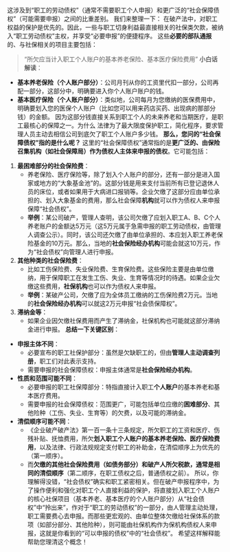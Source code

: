 这涉及到“职工的劳动债权”（通常不需要职工个人申报）和更广泛的“社会保障债权”（可能需要申报）之间的比重差别。
我们来整理一下：
在破产法中，对职工权益的保护是优先的。因此，一些与职工切身利益最直接相关的社保类欠款，被纳入“职工劳动债权”主权，并享受“必要申报”的便捷程序。
这些**必要的部队通报**的、与社保相关的项目主要包括：
> “所欠应当计入职工个人账户的基本养老保险、基本医疗保险费用”
**小白话解读**：
- **基本养老保险（个人账户部分）**：公司月刊从你的工资里代扣一部分，公司再配一部分，这部分中，明确要进入你个人账户账户的钱。
- **基本医疗保险（个人账户部分）**：类似地，公司每月为您缴纳的医保费用中，明确要划入您的医保个人账户（比如您可以用来药店买药、出现病的那部分钱）的金额。
因为这部分钱直接关系到职工个人的未来养老和当期医疗，是职工最核心的保障之一。为什么
法律为了最大限度保护职工，简化程序，要求管理人员主动去相信公司到底欠了职工个人账户多少钱。
**那么，您问的“社会保障债权”指的是什么呢？**
这里的“社会保障债权”通常指的是**更广泛的、由保险召集机构（如社会保障局）作为债权人主体来申报的债权**。它可能包括：
1. **最困难部分的社会保险费**：
    - 养老保险、医疗保险等，除了划入个人账户的部分，还有一部分是进入国家或地方的“大象基金池”的。这部分钱是用来支付当前所有已登记退休人员的床位，或者如果用于大病进口报销等。企业欠缴了这部分应由单位承担的、划入大象基金的费用，那么社会保障**机构**就可以作为债权人来申报保障“社会债权”。
    - **举例**：某公司破产，管理人查明，该公司欠缴了应划入职工A、B、C个人养老账户的金额达5万元（这5万元属于急需申报的职工劳动债权，由管理人调查公示）。同时，该公司还欠缴了由单位承担的、本应划入职工养老保险基金的10万元。那么，当地的**社会保险经办机构**可能会就这10万元，作为“社会债权”向管理人进行申报。
2. **其他种类的社会保险费**：
    - 比如工伤保险费、失业保险费、生育保险费。这些保险主要是由单位缴纳，用于保障职工在发生工伤、失业、生育等情况时的待遇。如果企业欠缴这些费用，**社保机构**也可以作为债权人来申报。
    - **举例**：某破产公司，欠缴了应为全体员工缴纳的工伤保险费2万元。当地的**社会保险经办机构**可以就这2万元申报“社会债保障权”。
3. **滞纳金等**：
    - 如果企业因欠缴社保费用而产生了滞纳金，社保机构也可能就这部分滞纳金进行申报。
**总结一下关键区别**：
- **申报主体不同**：
    - 必要宣布的职工社保护部分：虽然是欠缺职工的，但由**管理人主动调查列册**，职工们对此表示支持。
    - 需要申报的社会保障债权：申报主体通常是**社会保险经办机构**。
- **性质和范围可能不同**：
    - 必要申报的职工社保障部分：特指直接计入职工**个人账户**的基本养老和基本医疗费用。
    - 需要申报的社会保障债权：范围更广，可能包括单位应缴的**困难部分**、其他险种（工伤、失业、生育等）的欠费，以及可能的滞纳金。
- **清偿顺序可能不同**：
    - 《企业破产破产法》第一百一条十三条规定，所欠职工的工资和医疗、伤残补贴、抚恤费用，所欠**划入职工个人账户的基本养老保险、医疗保险费用**，以及法律、行政法规规定支付职工的补助金，在清偿顺序上为优先的（第一顺序）。
    - 而**欠缴的其他社会保险费用（如债务部分）和破产人所欠税款，通常是相同的清偿顺序**（第二顺序，在职工债权之后，普通债权之前）。
所以，你理解得没错，“社会债权”确实和职工紧密相关。但在破产申报程序中，为了操作便利和强化对职工个人直接利益的保护，将直接划入职工个人账户的核心社保项目（基本养老、基本医疗的个人账户部分）从“社会债权”中“拎出来”，作对于“职工的劳动债权”的一部分，由人管理主动处理，职工需要费心去申报。而那些更宏观的、由单位整体欠缴给社保体系的款项（如部分部分、其他险种），则可能由社保机构作为保机构债权人来申报，这就是你看到的“可以申报的债权”中的“社会债权”。
希望这样解释能帮助您理清这个概念！